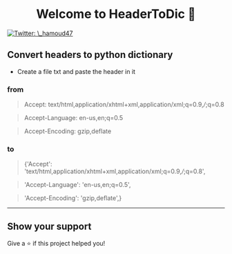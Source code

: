 <h1 align="center">Welcome to HeaderToDic 👋</h1>
<p>
  <a href="https://twitter.com/\_hamoud47" target="_blank">
    <img alt="Twitter: \_hamoud47" src="https://img.shields.io/twitter/follow/\_hamoud47.svg?style=social" />
  </a>
</p>

## Convert headers to python dictionary
* Create a file txt and paste the header in it
### from
> Accept: text/html,application/xhtml+xml,application/xml;q=0.9,*/*;q=0.8

>Accept-Language: en-us,en;q=0.5

> Accept-Encoding: gzip,deflate
### to
>{'Accept': 'text/html,application/xhtml+xml,application/xml;q=0.9,*/*;q=0.8',

>'Accept-Language': 'en-us,en;q=0.5',

>'Accept-Encoding': 'gzip,deflate',}


***



## Show your support
Give a ⭐️ if this project helped you!
